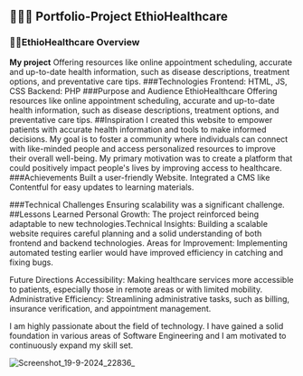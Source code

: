 ## 🌈🌈🌈 Portfolio-Project  EthioHealthcare
 
### 🎉🎉EthioHealthcare Overview

**My project** Offering resources like online appointment scheduling, accurate and up-to-date health information, such as disease descriptions, treatment options, and preventative care tips.
###Technologies
Frontend: HTML, JS, CSS
Backend: PHP
###Purpose and Audience
EthioHealthcare Offering resources like online appointment scheduling, accurate and up-to-date health information, such as disease descriptions, treatment options, and preventative care tips.
##Inspiration
I created this website to empower patients with accurate health information and tools to make informed decisions. My goal is to foster a community where individuals can connect with like-minded people and access personalized resources to improve their overall well-being.  My primary motivation was to create a platform that could positively impact people's lives by improving access to healthcare.
###Achievements
Built a user-friendly Website.
Integrated a CMS like Contentful for easy updates to learning materials.

###Technical Challenges
Ensuring scalability was a significant challenge. 
##Lessons Learned
Personal Growth: The project reinforced being adaptable to new technologies.Technical Insights: Building a scalable website requires careful planning and a solid      understanding of both frontend and backend technologies.
Areas for Improvement: Implementing automated testing earlier would have improved efficiency in catching and fixing bugs.



Future Directions
Accessibility: Making healthcare services more accessible to patients, especially those in remote areas or with limited mobility.
Administrative Efficiency: Streamlining administrative tasks, such as billing, insurance verification, and appointment management.
 
I am highly passionate about the field of technology. I have gained a solid foundation in various areas of Software Engineering and I am motivated to continuously expand my skill set.
 
 


![Screenshot_19-9-2024_22836_](https://github.com/user-attachments/assets/edf525eb-0a3e-45b1-b7dd-5113d3b15e7b)
